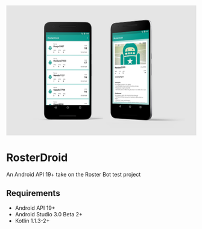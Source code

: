 ![RosterDroid](preview.jpg)

# RosterDroid
An Android API 19+ take on the Roster Bot test project

## Requirements

- Android API 19+
- Android Studio 3.0 Beta 2+
- Kotlin 1.1.3-2+
